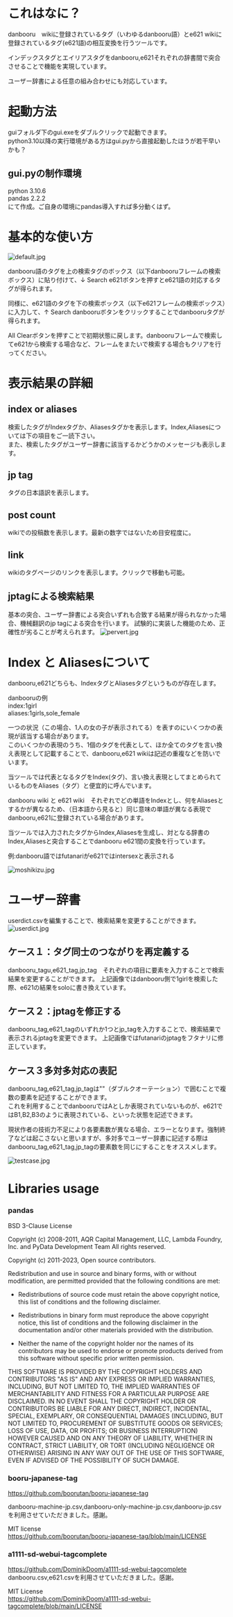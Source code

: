 # これはなに？
danbooru　wikiに登録されているタグ（いわゆるdanbooru語）とe621 wikiに登録されているタグ(e621語)の相互変換を行うツールです。

インデックスタグとエイリアスタグをdanbooru,e621それぞれの辞書間で突合させることで機能を実現しています。

ユーザー辞書による任意の組み合わせにも対応しています。

# 起動方法
guiフォルダ下のgui.exeをダブルクリックで起動できます。  
python3.10以降の実行環境がある方はgui.pyから直接起動したほうが若干早いかも？

## gui.pyの制作環境
python 3.10.6  
pandas 2.2.2  
にて作成。ご自身の環境にpandas導入すれば多分動くはず。

# 基本的な使い方
![default.jpg](screenshot%2Fdefault.jpg)

danbooru語のタグを上の検索タグのボックス（以下danbooruフレームの検索ボックス）に貼り付けて、↓ Search e621ボタンを押すとe621語の対応するタグが得られます。

同様に、e621語のタグを下の検索ボックス（以下e621フレームの検索ボックス）に入力して、↑ Search danbooruボタンをクリックすることでdanbooruタグが得られます。

All Clearボタンを押すことで初期状態に戻します。danbooruフレームで検索してe621から検索する場合など、フレームをまたいで検索する場合もクリアを行ってください。

# 表示結果の詳細
## index or aliases
検索したタグがIndexタグか、Aliasesタグかを表示します。Index,Aliasesについては下の項目をご一読下さい。  
また、検索したタグがユーザー辞書に該当するかどうかのメッセージも表示します。

## jp tag
タグの日本語訳を表示します。

## post count
wikiでの投稿数を表示します。最新の数字ではないため目安程度に。

## link
wikiのタグページのリンクを表示します。クリックで移動も可能。

## jptagによる検索結果
基本の突合、ユーザー辞書による突合いずれも合致する結果が得られなかった場合、機械翻訳のjp tagによる突合を行います。
試験的に実装した機能のため、正確性が劣ることが考えられます。
![pervert.jpg](screenshot%2Fpervert.jpg)

# Index と Aliasesについて
danbooru,e621どちらも、IndexタグとAliasesタグというものが存在します。

danbooruの例  
index:1girl  
aliases:1girls,sole_female  

一つの状況（この場合、1人の女の子が表示されてる）を表すのにいくつかの表現が該当する場合があります。  
このいくつかの表現のうち、1個のタグを代表として、ほか全てのタグを言い換え表現として記載することで、danbooru,e621 wikiは記述の重複などを防いでいます。

当ツールでは代表となるタグをIndex(タグ)、言い換え表現としてまとめられているものをAliases（タグ）と便宜的に呼んでいます。

danbooru wiki と e621 wiki　それぞれでどの単語をIndexとし、何をAliasesとするかが異なるため、（日本語から見ると）同じ意味の単語が異なる表現でdanbooru,e621に登録されている場合があります。

当ツールでは入力されたタグからIndex,Aliasesを生成し、対となる辞書のIndex,Aliasesと突合することでdanbooru e621間の変換を行っています。

例:danbooru語ではfutanariがe621ではintersexと表示される

![moshikizu.jpg](screenshot%2Fmoshikizu.jpg)


# ユーザー辞書
userdict.csvを編集することで、検索結果を変更することができます。
![userdict.jpg](screenshot%2Fuserdict.jpg)
## ケース１：タグ同士のつながりを再定義する
danbooru_tagu,e621_tag,jp_tag　それぞれの項目に要素を入力することで検索結果を変更することができます。
上記画像ではdanbooru側で1girlを検索した際、e621の結果をsoloに書き換えています。

## ケース２：jptagを修正する
danbooru_tag,e621_tagのいずれか1つとjp_tagを入力することで、検索結果で表示されるjptagを変更できます。
上記画像ではfutanariのjptagをフタナリに修正しています。

## ケース３多対多対応の表記
danbooru_tag,e621_tag,jp_tagは""（ダブルクオーテーション）で囲むことで複数の要素を記述することができます。  
これを利用することでdanbooruではAとしか表現されていないものが、e621ではB1,B2,B3のように表現されている、といった状態を記述できます。

現状作者の技術力不足により各要素数が異なる場合、エラーとなります。強制終了などは起こさないと思いますが、多対多でユーザー辞書に記述する際はdanbooru_tag,e621_tag,jp_tagの要素数を同じにすることをオススメします。

![testcase.jpg](screenshot%2Ftestcase.jpg)

# Libraries usage
### pandas  
BSD 3-Clause License

Copyright (c) 2008-2011, AQR Capital Management, LLC, Lambda Foundry, Inc. and PyData Development Team
All rights reserved.

Copyright (c) 2011-2023, Open source contributors.

Redistribution and use in source and binary forms, with or without
modification, are permitted provided that the following conditions are met:

* Redistributions of source code must retain the above copyright notice, this
  list of conditions and the following disclaimer.

* Redistributions in binary form must reproduce the above copyright notice,
  this list of conditions and the following disclaimer in the documentation
  and/or other materials provided with the distribution.

* Neither the name of the copyright holder nor the names of its
  contributors may be used to endorse or promote products derived from
  this software without specific prior written permission.

THIS SOFTWARE IS PROVIDED BY THE COPYRIGHT HOLDERS AND CONTRIBUTORS "AS IS"
AND ANY EXPRESS OR IMPLIED WARRANTIES, INCLUDING, BUT NOT LIMITED TO, THE
IMPLIED WARRANTIES OF MERCHANTABILITY AND FITNESS FOR A PARTICULAR PURPOSE ARE
DISCLAIMED. IN NO EVENT SHALL THE COPYRIGHT HOLDER OR CONTRIBUTORS BE LIABLE
FOR ANY DIRECT, INDIRECT, INCIDENTAL, SPECIAL, EXEMPLARY, OR CONSEQUENTIAL
DAMAGES (INCLUDING, BUT NOT LIMITED TO, PROCUREMENT OF SUBSTITUTE GOODS OR
SERVICES; LOSS OF USE, DATA, OR PROFITS; OR BUSINESS INTERRUPTION) HOWEVER
CAUSED AND ON ANY THEORY OF LIABILITY, WHETHER IN CONTRACT, STRICT LIABILITY,
OR TORT (INCLUDING NEGLIGENCE OR OTHERWISE) ARISING IN ANY WAY OUT OF THE USE
OF THIS SOFTWARE, EVEN IF ADVISED OF THE POSSIBILITY OF SUCH DAMAGE.

### booru-japanese-tag  
https://github.com/boorutan/booru-japanese-tag  

danbooru-machine-jp.csv,danbooru-only-machine-jp.csv,danbooru-jp.csvを利用させていただきました。感謝。

MIT license  
https://github.com/boorutan/booru-japanese-tag/blob/main/LICENSE

### a1111-sd-webui-tagcomplete  

https://github.com/DominikDoom/a1111-sd-webui-tagcomplete
danbooru.csv,e621.csvを利用させていただきました。感謝。  

MIT License  
https://github.com/DominikDoom/a1111-sd-webui-tagcomplete/blob/main/LICENSE
